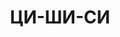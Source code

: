 ---
title: ЦИ-ШИ-СИ
description: (1895-?) Kореист. Китаец по национальности. Ок. учит. семинарию и Пекинский
  ун-т в 1916. Преп. корейский яз. в МИВ с 1932. Сотр. КУТВ. Арестован в 1937. Погиб
  (?).
---
